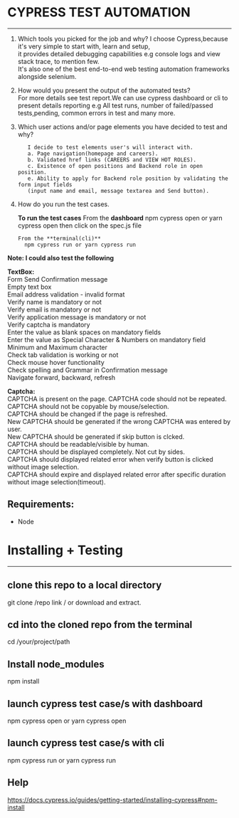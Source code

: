 # CYPRESS TEST AUTOMATION
------------------------------------------------------------
1. Which tools you picked for the job and why? I choose Cypress,because it's very simple to start with, learn and setup,\
    it provides detailed debugging capabilities e.g console logs and view stack trace, to mention few.\
    It's also one of the best end-to-end web testing automation frameworks alongside selenium.

2. How would you present the output of the automated tests?  
      For more details see test report.We can use cypress dashboard or cli to present details reporting e.g All test runs, number of failed/passed tests,pending,         common errors in test and many more.
    
    
3. Which user actions and/or page elements you have decided to test and why?

          I decide to test elements user's will interact with.
          a. Page navigation(homepage and careers).
          b. Validated href links (CAREERS and VIEW HOT ROLES).
          c. Existence of open positions and Backend role in open position.
          e. Ability to apply for Backend role position by validating the form input fields
          (input name and email, message textarea and Send button).

          
 4. How do you run the test cases.

      **To run the test cases**
        From the **dashboard**
          npm cypress open or yarn cypress open then click on the spec.js file

        From the **terminal(cli)**
          npm cypress run or yarn cypress run


**Note: I could also test the following**

**TextBox:**\
          Form Send Confirmation message\
          Empty text box\
          Email address validation - invalid format\
          Verify name is mandatory or not\
          Verify email is mandatory or not\
          Verify application message is mandatory or not\
          Verify captcha is mandatory\
          Enter the value as blank spaces on mandatory fields\
          Enter the value as Special Character & Numbers on mandatory field\
          Minimum and Maximum character\
          Check tab validation is working or not\
          Check mouse hover functionality\
          Check spelling and Grammar in Confirmation message\
          Navigate forward, backward, refresh

**Captcha:**\
          CAPTCHA is present on the page.
          CAPTCHA code should not be repeated.\
          CAPTCHA should not be copyable by mouse/selection.\
          CAPTCHA should be changed if the page is refreshed.\
          New CAPTCHA should be generated if the wrong CAPTCHA was entered by user.\
          New CAPTCHA should be generated if skip button is clcked.\
          CAPTCHA should be readable/visible by human.\
          CAPTCHA should be displayed completely. Not cut by sides.\
          CAPTCHA should displayed related error when verify button is clicked without image selection.\
          CAPTCHA should expire and displayed related error after specific duration without image selection(timeout).


**Requirements:**
------------------------------------------------------------
* Node


# Installing + Testing
------------------------------------------------------------

## clone this repo to a local directory
git clone /repo link / or download and extract.

## cd into the cloned repo from the terminal
cd /your/project/path

## Install node_modules
npm install

## launch cypress test case/s with dashboard
npm cypress open or yarn cypress open

## launch cypress test case/s with cli
npm cypress run or yarn cypress run


**Help**
---------------------------------------------------------------
https://docs.cypress.io/guides/getting-started/installing-cypress#npm-install


